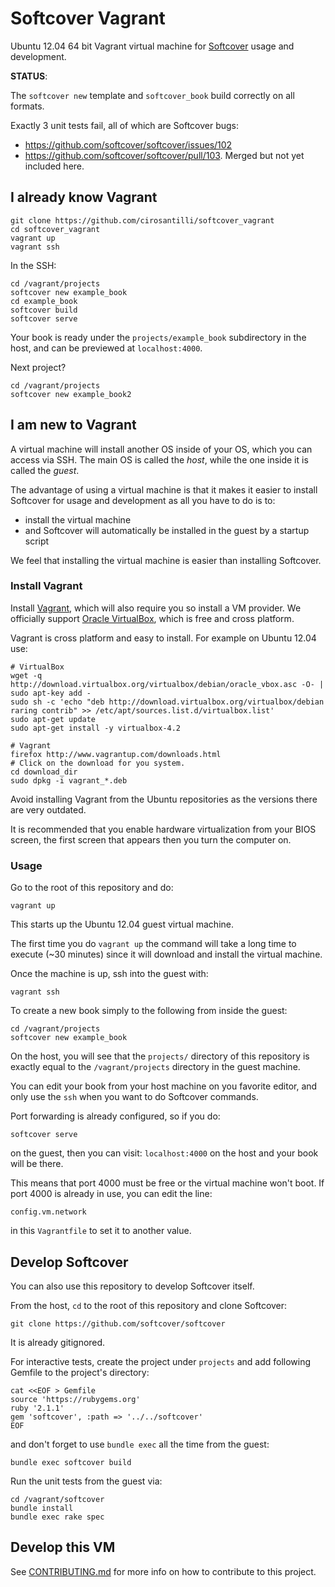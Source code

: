 # Softcover Vagrant

Ubuntu 12.04 64 bit Vagrant virtual machine for [Softcover](https://github.com/softcover/softcover) usage and development.

**STATUS**:

The `softcover new` template and `softcover_book` build correctly on all formats.

Exactly 3 unit tests fail, all of which are Softcover bugs:

- <https://github.com/softcover/softcover/issues/102>
- <https://github.com/softcover/softcover/pull/103>. Merged but not yet included here.

## I already know Vagrant

    git clone https://github.com/cirosantilli/softcover_vagrant
    cd softcover_vagrant
    vagrant up
    vagrant ssh

In the SSH:

    cd /vagrant/projects
    softcover new example_book
    cd example_book
    softcover build
    softcover serve

Your book is ready under the `projects/example_book` subdirectory in the host, and can be previewed at `localhost:4000`.

Next project?

    cd /vagrant/projects
    softcover new example_book2

## I am new to Vagrant

A virtual machine will install another OS inside of your OS, which you can access via SSH. The main OS is called the *host*, while the one inside it is called the *guest*.

The advantage of using a virtual machine is that it makes it easier to install Softcover for usage and development as all you have to do is to:

- install the virtual machine
- and Softcover will automatically be installed in the guest by a startup script

We feel that installing the virtual machine is easier than installing Softcover.

### Install Vagrant

Install [Vagrant](http://www.vagrantup.com/), which will also require you so install a VM provider. We officially support [Oracle VirtualBox](https://www.virtualbox.org/), which is free and cross platform.

Vagrant is cross platform and easy to install. For example on Ubuntu 12.04 use:

    # VirtualBox
    wget -q http://download.virtualbox.org/virtualbox/debian/oracle_vbox.asc -O- | sudo apt-key add -
    sudo sh -c 'echo "deb http://download.virtualbox.org/virtualbox/debian raring contrib" >> /etc/apt/sources.list.d/virtualbox.list'
    sudo apt-get update
    sudo apt-get install -y virtualbox-4.2

    # Vagrant
    firefox http://www.vagrantup.com/downloads.html
    # Click on the download for you system.
    cd download_dir
    sudo dpkg -i vagrant_*.deb

Avoid installing Vagrant from the Ubuntu repositories as the versions there are very outdated.

It is recommended that you enable hardware virtualization from your BIOS screen, the first screen that appears then you turn the computer on.

### Usage

Go to the root of this repository and do:

    vagrant up

This starts up the Ubuntu 12.04 guest virtual machine.

The first time you do `vagrant up` the command will take a long time to execute (~30 minutes) since it will download and install the virtual machine.

Once the machine is up, ssh into the guest with:

    vagrant ssh

To create a new book simply to the following from inside the guest:

    cd /vagrant/projects
    softcover new example_book

On the host, you will see that the `projects/` directory of this repository is exactly equal to the `/vagrant/projects` directory in the guest machine.

You can edit your book from your host machine on you favorite editor, and only use the `ssh` when you want to do Softcover commands.

Port forwarding is already configured, so if you do:

    softcover serve

on the guest, then you can visit: `localhost:4000` on the host and your book will be there.

This means that port 4000 must be free or the virtual machine won't boot. If port 4000 is already in use, you can edit the line:

    config.vm.network

in this `Vagrantfile` to set it to another value.

## Develop Softcover

You can also use this repository to develop Softcover itself.

From the host, `cd` to the root of this repository and clone Softcover:

    git clone https://github.com/softcover/softcover

It is already gitignored.

For interactive tests, create the project under `projects` and add following Gemfile to the project's directory:

    cat <<EOF > Gemfile
    source 'https://rubygems.org'
    ruby '2.1.1'
    gem 'softcover', :path => '../../softcover'
    EOF

and don't forget to use `bundle exec` all the time from the guest:

    bundle exec softcover build

Run the unit tests from the guest via:

    cd /vagrant/softcover
    bundle install
    bundle exec rake spec

## Develop this VM

See [CONTRIBUTING.md](CONTRIBUTING.md) for more info on how to contribute to this project.
